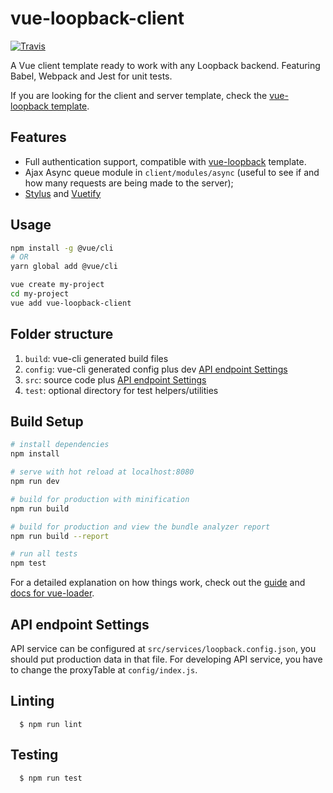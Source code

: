 # vue-loopback-client
[![Travis](https://img.shields.io/travis/InCuca/vue-loopback-client/master.svg)](https://travis-ci.org/InCuca/vue-loopback-client/branches)

A Vue client template ready to work with any Loopback backend. Featuring Babel, Webpack and Jest for unit tests.

If you are looking for the client and server template, check the [vue-loopback template](https://github.com/InCuca/vue-loopback).

## Features

* Full authentication support, compatible with [vue-loopback](https://github.com/InCuca/vue-loopback) template.
* Ajax Async queue module in `client/modules/async` (useful to see if and how many requests are being made to the server);
* [Stylus](http://stylus-lang.com) and [Vuetify](https://vuetifyjs.com)

## Usage

```bash
npm install -g @vue/cli
# OR
yarn global add @vue/cli

vue create my-project
cd my-project
vue add vue-loopback-client
```

## Folder structure

1. `build`: vue-cli generated build files
2. `config`: vue-cli generated config plus dev [API endpoint Settings](#api-endpoint-settings)
3. `src`: source code plus [API endpoint Settings](#api-endpoint-settings)
6. `test`: optional directory for test helpers/utilities

## Build Setup

``` bash
# install dependencies
npm install

# serve with hot reload at localhost:8080
npm run dev

# build for production with minification
npm run build

# build for production and view the bundle analyzer report
npm run build --report

# run all tests
npm test
```

For a detailed explanation on how things work, check out the [guide](http://vuejs-templates.github.io/webpack/) and [docs for vue-loader](http://vuejs.github.io/vue-loader).


## API endpoint Settings

API service can be configured at `src/services/loopback.config.json`, you should put production data in that file. For developing API service, you have to change the proxyTable at `config/index.js`.

## Linting

```
  $ npm run lint
```

## Testing

```
  $ npm run test
```
